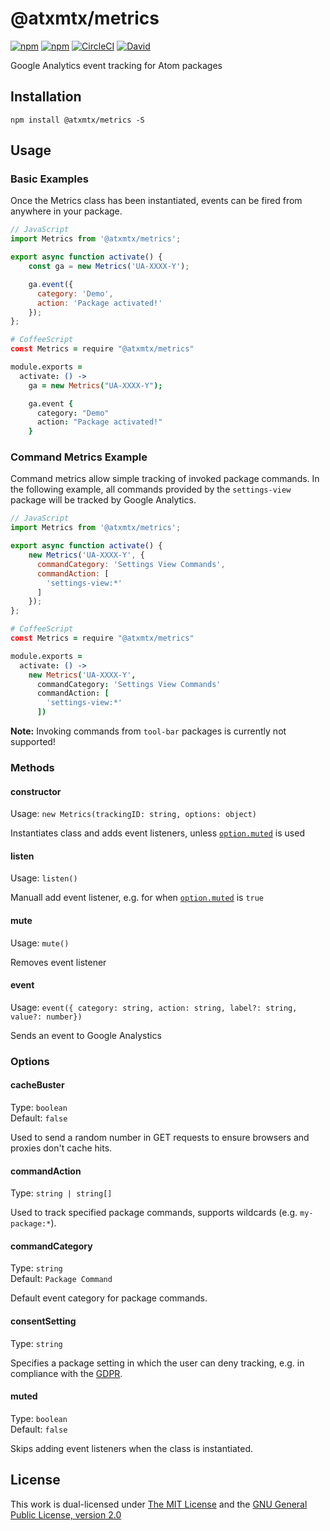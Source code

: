 # @atxmtx/metrics

[![npm](https://flat.badgen.net/npm/license/@atxmtx/metrics)](https://www.npmjs.org/package/@atxmtx/metrics)
[![npm](https://flat.badgen.net/npm/v/@atxmtx/metrics)](https://www.npmjs.org/package/@atxmtx/metrics)
[![CircleCI](https://flat.badgen.net/circleci/github/atxmtx/metrics)](https://circleci.com/gh/atxmtx/metrics)
[![David](https://flat.badgen.net/david/dep/atxmtx/metrics)](https://david-dm.org/atxmtx/metrics)

Google Analytics event tracking for Atom packages

## Installation

`npm install @atxmtx/metrics -S`

## Usage

### Basic Examples

Once the Metrics class has been instantiated, events can be fired from anywhere in your package.

```js
// JavaScript
import Metrics from '@atxmtx/metrics';

export async function activate() {
    const ga = new Metrics('UA-XXXX-Y');

    ga.event({
      category: 'Demo',
      action: 'Package activated!'
    });
};
```

```coffee
# CoffeeScript
const Metrics = require "@atxmtx/metrics"

module.exports =
  activate: () ->
    ga = new Metrics("UA-XXXX-Y");

    ga.event {
      category: "Demo"
      action: "Package activated!"
    }
```

### Command Metrics Example

Command metrics allow simple tracking of invoked package commands. In the following example, all commands provided by the `settings-view` package will be tracked by Google Analytics.

```js
// JavaScript
import Metrics from '@atxmtx/metrics';

export async function activate() {
    new Metrics('UA-XXXX-Y', {
      commandCategory: 'Settings View Commands',
      commandAction: [
        'settings-view:*'
      ]
    });
};
```

```coffee
# CoffeeScript
const Metrics = require "@atxmtx/metrics"

module.exports =
  activate: () ->
    new Metrics('UA-XXXX-Y',
      commandCategory: 'Settings View Commands'
      commandAction: [
        'settings-view:*'
      ])
```

**Note:** Invoking commands from `tool-bar` packages is currently not supported!

### Methods

#### constructor

Usage: `new Metrics(trackingID: string, options: object)`

Instantiates class and adds event listeners, unless [`option.muted`](#muted) is used

#### listen

Usage: `listen()`

Manuall add event listener, e.g. for when [`option.muted`](#muted) is `true`

#### mute

Usage: `mute()`

Removes event listener

#### event

Usage: `event({ category: string, action: string, label?: string, value?: number})`

Sends an event to Google Analystics

### Options

#### cacheBuster

Type: `boolean`  
Default: `false`  

Used to send a random number in GET requests to ensure browsers and proxies don't cache hits.

#### commandAction

Type: `string | string[]`

Used to track specified package commands, supports wildcards (e.g. `my-package:*`).

#### commandCategory

Type: `string`  
Default: `Package Command`  

Default event category for package commands.

#### consentSetting

Type: `string`

Specifies a package setting in which the user can deny tracking, e.g. in compliance with the [GDPR](https://www.wikiwand.com/en/General_Data_Protection_Regulation).

#### muted

Type: `boolean`  
Default: `false`  

Skips adding event listeners when the class is instantiated.

## License

This work is dual-licensed under [The MIT License](https://opensource.org/licenses/MIT) and the [GNU General Public License, version 2.0](https://opensource.org/licenses/GPL-2.0)

